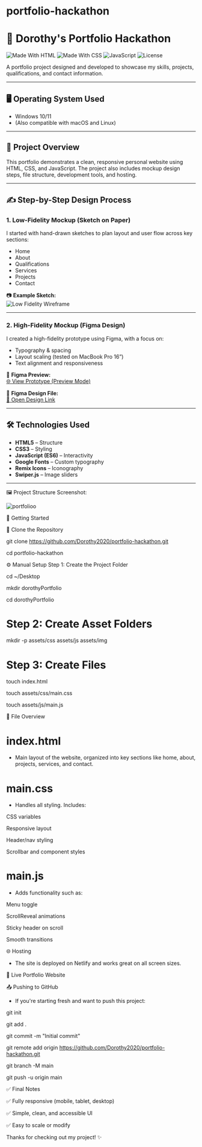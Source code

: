 # portfolio-hackathon

# 🎨 Dorothy's Portfolio Hackathon

![Made With HTML](https://img.shields.io/badge/HTML-5-orange?logo=html5)
![Made With CSS](https://img.shields.io/badge/CSS-3-blue?logo=css3)
![JavaScript](https://img.shields.io/badge/JavaScript-ES6-yellow?logo=javascript)
![License](https://img.shields.io/badge/License-MIT-green)

A portfolio project designed and developed to showcase my skills, projects, qualifications, and contact information.

---

## 🖥 Operating System Used

- Windows 10/11  
- (Also compatible with macOS and Linux)

---

## 📁 Project Overview

This portfolio demonstrates a clean, responsive personal website using HTML, CSS, and JavaScript. The project also includes mockup design steps, file structure, development tools, and hosting.

---

## ✍️ Step-by-Step Design Process

### 1. Low-Fidelity Mockup (Sketch on Paper)

I started with hand-drawn sketches to plan layout and user flow across key sections:

- Home  
- About  
- Qualifications  
- Services  
- Projects  
- Contact

📷 **Example Sketch:**  
![Low Fidelity Wireframe](https://github.com/user-attachments/assets/b7a1b24f-1035-4e63-bf94-779608daf2a6)

---

### 2. High-Fidelity Mockup (Figma Design)

I created a  high-fidelity prototype using Figma, with a focus on:

- Typography & spacing  
- Layout scaling (tested on MacBook Pro 16”)  
- Text alignment and responsiveness  

🔗 **Figma Preview:**  
[🌐 View Prototype (Preview Mode)](https://www.figma.com/proto/nejFjWw1pYt2abMhKN7jFx/Dorothy-s-Portfolio?node-id=1-2&p=f&t=3o4nOLcKJ8jGsYyt-0)

🔗 **Figma Design File:**  
[📁 Open Design Link](https://www.figma.com/design/nejFjWw1pYt2abMhKN7jFx/Dorothy-s-Portfolio?node-id=1-2&t=41IkWuYTRFHd07rv-0)

---

## 🛠 Technologies Used

- **HTML5** – Structure  
- **CSS3** – Styling  
- **JavaScript (ES6)** – Interactivity  
- **Google Fonts** – Custom typography  
- **Remix Icons** – Iconography  
- **Swiper.js** – Image sliders

---

🖼 Project Structure Screenshot:

![portfolioo](https://github.com/user-attachments/assets/033cea04-943e-49a6-8cf1-1c7f073ee2e5)

🚀 Getting Started

🔁 Clone the Repository


git clone https://github.com/Dorothy2020/portfolio-hackathon.git

cd portfolio-hackathon

⚙️ Manual Setup
Step 1: Create the Project Folder

cd ~/Desktop

mkdir dorothyPortfolio

cd dorothyPortfolio

# Step 2: Create Asset Folders

mkdir -p assets/css assets/js assets/img

# Step 3: Create Files

touch index.html

touch assets/css/main.css

touch assets/js/main.js

📑 File Overview

# index.html

- Main layout of the website, organized into key sections like home, about, projects, services, and contact.

# main.css
- Handles all styling. Includes:

CSS variables

Responsive layout

Header/nav styling

Scrollbar and component styles

# main.js

- Adds functionality such as:

Menu toggle

ScrollReveal animations

Sticky header on scroll

Smooth transitions

🌐 Hosting

- The site is deployed on Netlify and works great on all screen sizes.

🔗 Live Portfolio Website

📤 Pushing to GitHub

- If you're starting fresh and want to push this project:


git init

git add .

git commit -m "Initial commit"

git remote add origin https://github.com/Dorothy2020/portfolio-hackathon.git

git branch -M main

git push -u origin main

✅ Final Notes

✅ Fully responsive (mobile, tablet, desktop)

✅ Simple, clean, and accessible UI

✅ Easy to scale or modify

Thanks for checking out my project! ✨









